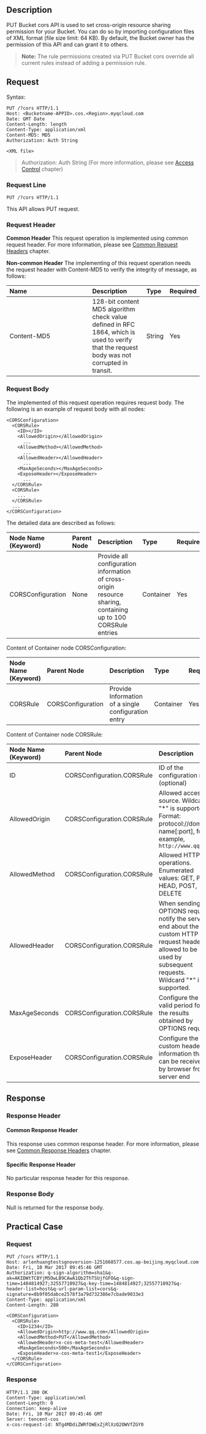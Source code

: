 ## Description
PUT Bucket cors API is used to set cross-origin resource sharing permission for your Bucket. You can do so by importing configuration files of XML format (file size limit: 64 KB). By default, the Bucket owner has the permission of this API and can grant it to others.

>**Note:**
> The rule permissions created via PUT Bucket cors override all current rules instead of adding a permission rule.

## Request

Syntax:
```
PUT /?cors HTTP/1.1
Host: <Bucketname-APPID>.cos.<Region>.myqcloud.com
Date: GMT Date
Content-Length: length
Content-Type: application/xml
Content-MD5: MD5
Authorization: Auth String

<XML file>
```
> Authorization: Auth String (For more information, please see [Access Control](https://intl.cloud.tencent.com/document/product/436/7778) chapter)

### Request Line
~~~
PUT /?cors HTTP/1.1
~~~ 
This API allows PUT request.
### Request Header

**Common Header**
This request operation is implemented using common request header. For more information, please see [Common Request Headers](https://cloud.tencent.com/document/product/436/7728) chapter.

**Non-common Header**
The implementing of this request operation needs the request header with Content-MD5 to verify the integrity of message, as follows:

| Name | Description | Type | Required |
|:---|:-- |:--|:--|
| Content-MD5 | 128-bit content MD5 algorithm check value defined in RFC 1864, which is used to verify that the request body was not corrupted in transit.  | String | Yes |

### Request Body
The implemented of this request operation requires request body. The following is an example of request body with all nodes:
```
<CORSConfiguration>
  <CORSRule>
    <ID></ID>
    <AllowedOrigin></AllowedOrigin>
      ...
    <AllowedMethod></AllowedMethod>
      ...
    <AllowedHeader></AllowedHeader>
      ...
    <MaxAgeSeconds></MaxAgeSeconds>
    <ExposeHeader></ExposeHeader>
      ...
  </CORSRule>
  <CORSRule>
    ...
  </CORSRule>
  ...
</CORSConfiguration>
```

The detailed data are described as follows: <style  rel="stylesheet"> table th:nth-of-type(1) { width:  200px; }</style>

| Node Name (Keyword) | Parent Node | Description | Type | Required |
|:---|:-- |:--|:--|:--|
| CORSConfiguration | None | Provide all configuration information of cross-origin resource sharing, containing up to 100 CORSRule entries | Container | Yes |

Content of Container node CORSConfiguration:

| Node Name (Keyword) | Parent Node | Description | Type | Required |
|:---|:-- |:--|:--|:--|
| CORSRule | CORSConfiguration | Provide Information of a single configuration entry| Container | Yes |

Content of Container node CORSRule:

| Node Name (Keyword) | Parent Node | Description | Type | Required |
|:---|:-- |:--|:--|:--|
| ID | CORSConfiguration.CORSRule | ID of the configuration rule (optional) | String | No |
| AllowedOrigin | CORSConfiguration.CORSRule | Allowed access source. Wildcard "*" is supported. <br/>Format: protocol://domain name[:port], for example, `http://www.qq.com` | String | Yes |
| AllowedMethod | CORSConfiguration.CORSRule | Allowed HTTP operations. Enumerated values: GET, PUT, HEAD, POST, DELETE | Enum | Yes |
| AllowedHeader | CORSConfiguration.CORSRule | When sending an OPTIONS request, notify the server end about the custom HTTP request headers allowed to be used by subsequent requests. Wildcard "*" is supported.| String | No |
| MaxAgeSeconds | CORSConfiguration.CORSRule | Configure the valid period for the results obtained by OPTIONS request | Integer | No |
| ExposeHeader | CORSConfiguration.CORSRule | Configure the custom header information that can be received by browser from server end | String | No |


## Response

### Response Header
#### Common Response Header
This response uses common response header. For more information, please see [Common Response Headers](https://cloud.tencent.com/document/product/436/7729) chapter.
#### Specific Response Header
No particular response header for this response.
### Response Body
Null is returned for the response body.

## Practical Case

### Request
```
PUT /?cors HTTP/1.1
Host: arlenhuangtestsgnoversion-1251668577.cos.ap-beijing.myqcloud.com
Date: Fri, 10 Mar 2017 09:45:46 GMT
Authorization: q-sign-algorithm=sha1&q-ak=AKIDWtTCBYjM5OwLB9CAwA1Qb2ThTSUjfGFO&q-sign-time=1484814927;32557710927&q-key-time=1484814927;32557710927&q-header-list=host&q-url-param-list=cors&q-signature=8b9f05dabce2578f3a79d732386e7cbade9033e3
Content-Type: application/xml
Content-Length: 280

<CORSConfiguration>
  <CORSRule>
    <ID>1234</ID>
    <AllowedOrigin>http://www.qq.com</AllowedOrigin>
    <AllowedMethod>PUT</AllowedMethod>
    <AllowedHeader>x-cos-meta-test</AllowedHeader>
    <MaxAgeSeconds>500</MaxAgeSeconds>
    <ExposeHeader>x-cos-meta-test1</ExposeHeader>
  </CORSRule>
</CORSConfiguration>
```

### Response
```
HTTP/1.1 200 OK
Content-Type: application/xml
Content-Length: 0
Connection: keep-alive
Date: Fri, 10 Mar 2017 09:45:46 GMT
Server: tencent-cos
x-cos-request-id: NTg4MDdiZWRfOWExZjRlXzQ2OWVfZGY0

```


